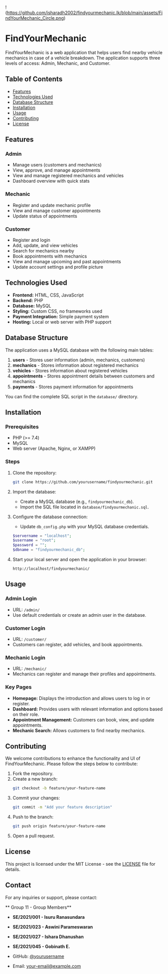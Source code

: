 !(https://github.com/isharadh2002/findyourmechanic.lk/blob/main/assets/FindYourMechanic_Circle.png)
# FindYourMechanic

FindYourMechanic is a web application that helps users find nearby vehicle mechanics in case of a vehicle breakdown. The application supports three levels of access: Admin, Mechanic, and Customer. 

## Table of Contents
- [Features](#features)
- [Technologies Used](#technologies-used)
- [Database Structure](#database-structure)
- [Installation](#installation)
- [Usage](#usage)
- [Contributing](#contributing)
- [License](#license)

## Features

### Admin
- Manage users (customers and mechanics)
- View, approve, and manage appointments
- View and manage registered mechanics and vehicles
- Dashboard overview with quick stats

### Mechanic
- Register and update mechanic profile
- View and manage customer appointments
- Update status of appointments

### Customer
- Register and login
- Add, update, and view vehicles
- Search for mechanics nearby
- Book appointments with mechanics
- View and manage upcoming and past appointments
- Update account settings and profile picture

## Technologies Used
- **Frontend:** HTML, CSS, JavaScript
- **Backend:** PHP
- **Database:** MySQL
- **Styling:** Custom CSS, no frameworks used
- **Payment Integration:** Simple payment system
- **Hosting:** Local or web server with PHP support

## Database Structure

The application uses a MySQL database with the following main tables:

1. **users** - Stores user information (admin, mechanics, customers)
2. **mechanics** - Stores information about registered mechanics
3. **vehicles** - Stores information about registered vehicles
4. **appointments** - Stores appointment details between customers and mechanics
5. **payments** - Stores payment information for appointments

You can find the complete SQL script in the `database/` directory.

## Installation

### Prerequisites
- PHP (>= 7.4)
- MySQL
- Web server (Apache, Nginx, or XAMPP)

### Steps
1. Clone the repository:
   ```bash
   git clone https://github.com/yourusername/findyourmechanic.git
   ```
2. Import the database:
   - Create a MySQL database (e.g., `findyourmechanic_db`).
   - Import the SQL file located in `database/findyourmechanic.sql`.

3. Configure the database connection:
   - Update `db_config.php` with your MySQL database credentials.
   ```php
   $servername = "localhost";
   $username = "root";
   $password = "";
   $dbname = "findyourmechanic_db";
   ```

4. Start your local server and open the application in your browser:
   ```
   http://localhost/findyourmechanic/
   ```

## Usage

### Admin Login
- URL: `/admin/`
- Use default credentials or create an admin user in the database.

### Customer Login
- URL: `/customer/`
- Customers can register, add vehicles, and book appointments.

### Mechanic Login
- URL: `/mechanic/`
- Mechanics can register and manage their profiles and appointments.

### Key Pages
- **Homepage:** Displays the introduction and allows users to log in or register.
- **Dashboard:** Provides users with relevant information and options based on their role.
- **Appointment Management:** Customers can book, view, and update appointments.
- **Mechanic Search:** Allows customers to find nearby mechanics.

## Contributing

We welcome contributions to enhance the functionality and UI of FindYourMechanic. Please follow the steps below to contribute:

1. Fork the repository.
2. Create a new branch:
   ```bash
   git checkout -b feature/your-feature-name
   ```
3. Commit your changes:
   ```bash
   git commit -m "Add your feature description"
   ```
4. Push to the branch:
   ```bash
   git push origin feature/your-feature-name
   ```
5. Open a pull request.

## License

This project is licensed under the MIT License - see the [LICENSE](LICENSE) file for details.

## Contact

For any inquiries or support, please contact:

** Group 11 - Group Members**
- **SE/2021/001 - Isuru Ranasundara**
- **SE/2021/023 - Aswini Parameswaran**
- **SE/2021/027 - Ishara Dhanushan**  
- **SE/2021/045 - Gobinath E.**


- GitHub: [@yourusername](https://github.com/yourusername)
- Email: your-email@example.com
